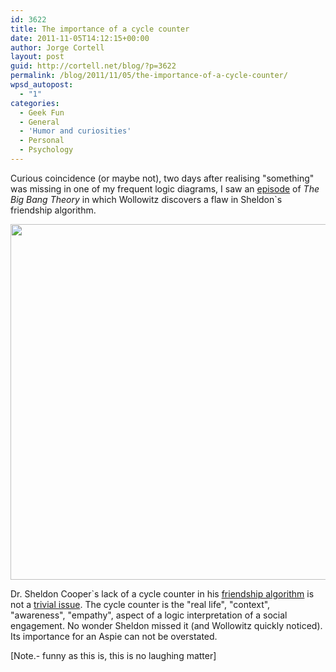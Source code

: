 ```yaml
---
id: 3622
title: The importance of a cycle counter
date: 2011-11-05T14:12:15+00:00
author: Jorge Cortell
layout: post
guid: http://cortell.net/blog/?p=3622
permalink: /blog/2011/11/05/the-importance-of-a-cycle-counter/
wpsd_autopost:
  - "1"
categories:
  - Geek Fun
  - General
  - 'Humor and curiosities'
  - Personal
  - Psychology
---
```

Curious coincidence (or maybe not), two days after realising "something" was missing in one of my frequent logic diagrams, I saw an <a title="http://youtu.be/k0xgjUhEG3U" href="http://youtu.be/k0xgjUhEG3U" target="_blank">episode</a> of _The Big Bang Theory_ in which Wollowitz discovers a flaw in Sheldon`s friendship algorithm.

<img class="aligncenter" title="Friendship algorithm" src="http://rockx.us/wp-content/uploads/2010/01/cb55_full_view.jpg" alt="" width="694" height="569" />

Dr. Sheldon Cooper`s lack of a cycle counter in his <a title="http://sheldoncooper.org/sheldon-cooper-the-friendship-algorithm-quantum-mechanics-and-string-theory/" href="http://sheldoncooper.org/sheldon-cooper-the-friendship-algorithm-quantum-mechanics-and-string-theory/" target="_blank">friendship algorithm</a> is not a <a title="http://www.thinkgeek.com/tshirts-apparel/unisex/popculture/cb55/" href="http://www.thinkgeek.com/tshirts-apparel/unisex/popculture/cb55/" target="_blank">trivial issue</a>. The cycle counter is the "real life", "context", "awareness", "empathy", aspect of a logic interpretation of a social engagement. No wonder Sheldon missed it (and Wollowitz quickly noticed). Its importance for an Aspie can not be overstated.

[Note.- funny as this is, this is no laughing matter]